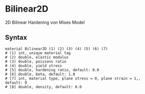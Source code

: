# Bilinear2D

2D Bilinear Hardening von Mises Model

## Syntax

```
material Bilinear2D (1) (2) (3) (4) (5) (6) (7)
# (1) int, unique material tag
# (2) double, elastic modulus
# (3) double, poissons ratio
# (4) double, yield stress
# [5] double, hardening ratio, default: 0.0
# [6] double, beta, default: 1.0
# [7] int, material type, plane stress = 0, plane strain = 1,, default: 0
# [8] double, density, default: 0.0
```

